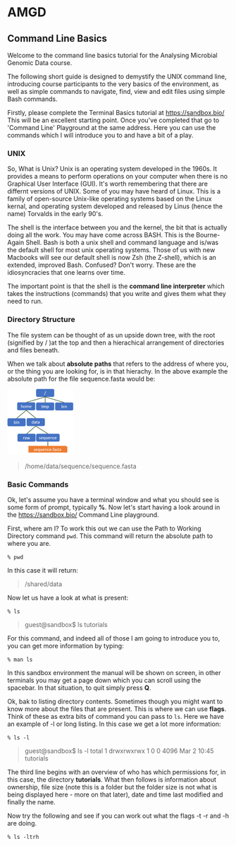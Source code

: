 # AMGD
## Command Line Basics

Welcome to the command line basics tutorial for the Analysing Microbial Genomic Data course. 

The following short guide is designed to demystify the UNIX command line, introducing course participants to the very basics of the environment, as well as simple commands to navigate, find, view and edit files using simple Bash commands.

Firstly, please complete the Terminal Basics tutorial at https://sandbox.bio/ This will be an excellent starting point. Once you've completed that go to 'Command Line' Playground at the same address. Here you can use the commands which I will introduce you to and have a bit of a play. 

### UNIX

So, What is Unix? Unix is an operating system developed in the 1960s. It provides a means to perform operations on your computer when there is no Graphical User Interface (GUI). It's worth remembering that there are differnt versions of UNIX. Some of you may have heard of Linux. This is a family of open-source Unix-like operating systems based on the Linux kernal, and operating system developed and released by Linus (hence the name) Torvalds in the early 90's.

The shell is the interface between you and the kernel, the bit that is actually doing all the work.  You may have come across BASH.  This is the Bourne-Again Shell. Bash is both a unix shell and command language and is/was the default shell for most unix operating systems. Those of us with new Macbooks will see our default shell is now Zsh (the Z-shell), which is an extended, improved Bash. Confused? Don't worry. These are the idiosyncracies that one learns over time.

The important point is that the shell is the **command line interpreter** which takes the instructions (commands) that you write and gives them what they need to run. 

### Directory Structure

The file system can be thought of as un upside down tree, with the root (signified by / )at the top and then a hierachical arrangement of directories and files beneath.

When we talk about **absolute paths** that refers to the address of where you, or the thing you are looking for, is in that hierachy.  In the above example the absolute path for the file sequence.fasta would be:

<img src="https://github.com/davidwcleary/AMGD/blob/main/file-system.png" width="150" height="150">

> /home/data/sequence/sequence.fasta

### Basic Commands

Ok, let's assume you have a terminal window and what you should see is some form of prompt, typically **%**. 
Now let's start having a look around in the https://sandbox.bio/ Command Line playground. 

First, where am I? To work this out we can use the Path to Working Directory command `pwd`. This command will return the absolute path to where you are. 

```shell
% pwd
```
In this case it will return:

> /shared/data

Now let us have a look at what is present:

```shell
% ls
```
> guest@sandbox$ ls
> tutorials 

For this command, and indeed all of those I am going to introduce you to, you can get more information by typing:

```shell
% man ls
```
In this sandbox environment the manual will be shown on screen, in other terminals you may get a page down which you can scroll using the spacebar.  In that situation, to quit simply press **Q**.

Ok, bak to listing directory contents. Sometimes though you might want to know more about the files that are present.  This is where we can use **flags**.  Think of these as extra bits of command you can pass to `ls`.  Here we have an example of -l or long listing. In this case we get a lot more information: 

```shell
% ls -l
```
> guest@sandbox$ ls -l
> total 1
> drwxrwxrwx 1 0 0 4096 Mar  2 10:45 tutorials

The third line begins with an overview of who has which permissions for, in this case, the directory **tutorials**. What then follows is information about ownership, file size (note this is a folder but the folder size is not what is being displayed here - more on that later), date and time last modified and finally the name.

Now try the following and see if you can work out what the flags -t -r and -h are doing.

```shell
% ls -ltrh
```








